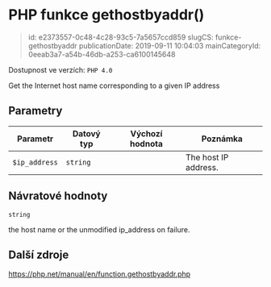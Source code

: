 PHP funkce gethostbyaddr()
================================

> id: e2373557-0c48-4c28-93c5-7a5657ccd859
> slugCS: funkce-gethostbyaddr
> publicationDate: 2019-09-11 10:04:03
> mainCategoryId: 0eeab3a7-a54b-46db-a253-ca6100145648

Dostupnost ve verzích: `PHP 4.0`

Get the Internet host name corresponding to a given IP address


Parametry
--------------

| Parametr | Datový typ | Výchozí hodnota | Poznámka |
|-----|-----|-----|-----|
| `$ip_address` | `string` |  | The host IP address. |


Návratové hodnoty
----------------

`string`

the host name or the unmodified ip_address
on failure.

Další zdroje
------------

https://php.net/manual/en/function.gethostbyaddr.php
